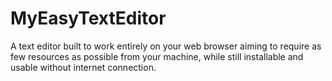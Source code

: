 # MyEasyTextEditor
A text editor built to work entirely on your web browser aiming to require as few resources as possible from your machine, while still installable and usable without internet connection.
